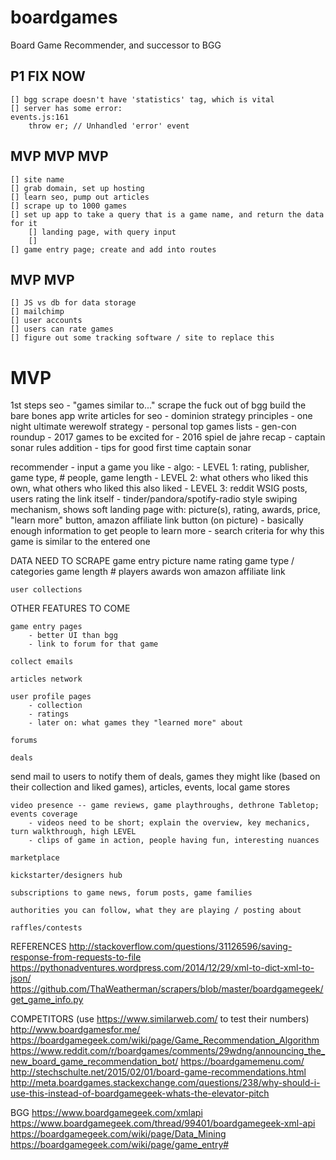 # boardgames
Board Game Recommender, and successor to BGG

## P1 FIX NOW
	[] bgg scrape doesn't have 'statistics' tag, which is vital
	[] server has some error:
	events.js:161
		throw er; // Unhandled 'error' event

## MVP MVP MVP
	[] site name
	[] grab domain, set up hosting
	[] learn seo, pump out articles
	[] scrape up to 1000 games
	[] set up app to take a query that is a game name, and return the data for it
		[] landing page, with query input
		[]
	[] game entry page; create and add into routes

## MVP MVP
	[] JS vs db for data storage
	[] mailchimp
	[] user accounts
	[] users can rate games
	[] figure out some tracking software / site to replace this

# MVP

1st steps
	seo
		- "games similar to..."
	scrape the fuck out of bgg
	build the bare bones app
	write articles for seo
		- dominion strategy principles
		- one night ultimate werewolf strategy
		- personal top games lists
		- gen-con roundup
		- 2017 games to be excited for
		- 2016 spiel de jahre recap
		- captain sonar rules addition
		- tips for good first time captain sonar

recommender
	- input a game you like
	- algo:
		- LEVEL 1: rating, publisher, game type, # people, game length
		- LEVEL 2: what others who liked this own, what others who liked this also liked
		- LEVEL 3: reddit WSIG posts, users rating the link itself
	- tinder/pandora/spotify-radio style swiping mechanism, shows soft landing page with: picture(s), rating, awards, price, "learn more" button, amazon affiliate link button (on picture)
		- basically enough information to get people to learn more
		- search criteria for why this game is similar to the entered one



DATA NEED TO SCRAPE
	game entry
		picture
		name
		rating
		game type / categories
		game length
		# players
		awards won
		amazon affiliate link


	user collections




OTHER FEATURES TO COME

	game entry pages
		- better UI than bgg
		- link to forum for that game

	collect emails

	articles network

	user profile pages
		- collection
		- ratings
		- later on: what games they "learned more" about

	forums

	deals

  send mail to users to notify them of deals, games they might like (based on their collection and liked games), articles, events, local game stores

	video presence -- game reviews, game playthroughs, dethrone Tabletop; events coverage
		- videos need to be short; explain the overview, key mechanics, turn walkthrough, high LEVEL
		- clips of game in action, people having fun, interesting nuances

	marketplace

	kickstarter/designers hub

	subscriptions to game news, forum posts, game families

	authorities you can follow, what they are playing / posting about

	raffles/contests




REFERENCES
http://stackoverflow.com/questions/31126596/saving-response-from-requests-to-file
https://pythonadventures.wordpress.com/2014/12/29/xml-to-dict-xml-to-json/
https://github.com/ThaWeatherman/scrapers/blob/master/boardgamegeek/get_game_info.py


COMPETITORS (use https://www.similarweb.com/ to test their numbers)
http://www.boardgamesfor.me/
https://boardgamegeek.com/wiki/page/Game_Recommendation_Algorithm
https://www.reddit.com/r/boardgames/comments/29wdng/announcing_the_new_board_game_recommendation_bot/
https://boardgamemenu.com/
http://stechschulte.net/2015/02/01/board-game-recommendations.html
http://meta.boardgames.stackexchange.com/questions/238/why-should-i-use-this-instead-of-boardgamegeek-whats-the-elevator-pitch


BGG
https://www.boardgamegeek.com/xmlapi
https://www.boardgamegeek.com/thread/99401/boardgamegeek-xml-api
https://boardgamegeek.com/wiki/page/Data_Mining
https://boardgamegeek.com/wiki/page/game_entry#
